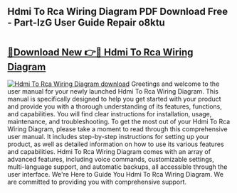 ## Hdmi To Rca Wiring Diagram PDF Download Free - Part-IzG User Guide Repair o8ktu

# <h2><a href="http://dfu6xa.blite.top/?on=Hdmi+To+Rca+Wiring+Diagram">🔗Download New 👉🔴 Hdmi To Rca Wiring Diagram</a></h2>

[![Hdmi To Rca Wiring Diagram download](https://i.imgur.com/lujVjoI.png)](http://dfu6xa.blite.top/?on=Hdmi+To+Rca+Wiring+Diagram)
Greetings and welcome to the user manual for your newly launched Hdmi To Rca Wiring Diagram. This manual is specifically designed to help you get started with your product and provide you with a thorough understanding of its features, functions, and capabilities. You will find clear instructions for installation, usage, maintenance, and troubleshooting. To get the most out of your Hdmi To Rca Wiring Diagram, please take a moment to read through this comprehensive user manual. It includes step-by-step instructions for setting up your product, as well as detailed information on how to use its various features and capabilities. Hdmi To Rca Wiring Diagram comes with an array of advanced features, including voice commands, customizable settings, multi-language support, and automatic backups, all accessible through the user interface. We're Here to Guide You Hdmi To Rca Wiring Diagram. We are committed to providing you with comprehensive support.
